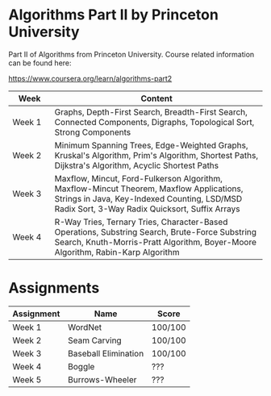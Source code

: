 # Algorithms Part II by Princeton University
 
Part II of Algorithms from Princeton University. Course related information can be found here:

https://www.coursera.org/learn/algorithms-part2

|⠀Week⠀                | Content |
| --- | --- |
| Week 1 | Graphs, Depth-First Search, Breadth-First Search, Connected Components, Digraphs, Topological Sort, Strong Components |
| Week 2 | Minimum Spanning Trees, Edge-Weighted Graphs, Kruskal's Algorithm, Prim's Algorithm, Shortest Paths, Dijkstra's Algorithm, Acyclic Shortest Paths | 
| Week 3 | Maxflow, Mincut, Ford-Fulkerson Algorithm, Maxflow-Mincut Theorem, Maxflow Applications, Strings in Java, Key-Indexed Counting, LSD/MSD Radix Sort, 3-Way Radix Quicksort, Suffix Arrays |
| Week 4 | R-Way Tries, Ternary Tries, Character-Based Operations, Substring Search, Brute-Force Substring Search, Knuth-Morris-Pratt Algorithm, Boyer-Moore Algorithm, Rabin-Karp Algorithm  |

# Assignments

| Assignment | Name | Score |
| --- | --- | --- |
| Week 1 | WordNet | 100/100 |
| Week 2 | Seam Carving | 100/100 |
| Week 3 | Baseball Elimination | 100/100 |
| Week 4 | Boggle | ??? |
| Week 5 | Burrows-Wheeler | ??? | 
